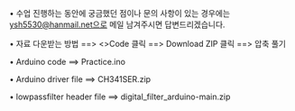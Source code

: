 • 수업 진행하는 동안에 궁금했던 점이나 문의 사항이 있는 경우에는 ysh5530@hanmail.net으로 메일 남겨주시면 답변드리겠습니다.



• 자료 다운받는 방법
==> <>Code 클릭
==> Download ZIP 클릭
==> 압축 풀기





• Arduino code
==> Practice.ino

• Arduino driver file
==> CH341SER.zip

• lowpassfilter header file
==> digital_filter_arduino-main.zip
